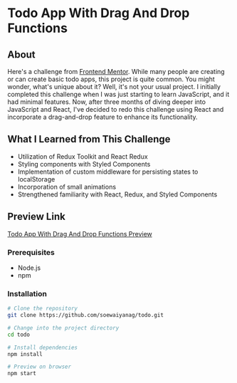 # Todo App With Drag And Drop Functions

## About

Here's a challenge from [Frontend Mentor](https://frontendmentor.io). While many people are creating or can create basic todo apps, this project is quite common. You might wonder, what's unique about it? Well, it's not your usual project. I initially completed this challenge when I was just starting to learn JavaScript, and it had minimal features. Now, after three months of diving deeper into JavaScript and React, I've decided to redo this challenge using React and incorporate a drag-and-drop feature to enhance its functionality.

## What I Learned from This Challenge

- Utilization of Redux Toolkit and React Redux
- Styling components with Styled Components
- Implementation of custom middleware for persisting states to localStorage
- Incorporation of small animations
- Strengthened familiarity with React, Redux, and Styled Components

## Preview Link

[Todo App With Drag And Drop Functions Preview](https://todo-soewaiyanag.netlify.app/)

### Prerequisites

- Node.js
- npm

### Installation

```bash
# Clone the repository
git clone https://github.com/soewaiyanag/todo.git

# Change into the project directory
cd todo

# Install dependencies
npm install

# Preview on browser
npm start
```
